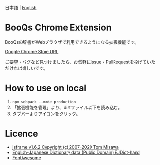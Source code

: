 日本語 | [English](./README-en.md)

# BooQs Chrome Extension

BooQsの辞書がWebブラウザで利用できるようになる拡張機能です。

[Google Chrome Store URL](https://chrome.google.com/webstore/detail/booqs-dictionary/khgjdchimekphdebkmcknjkphkbpbpkj?hl=ja) 

ご要望・バグなど見つけましたら、お気軽にIssue・PullRequestを投げていただければ嬉しいです。

# How to use on local

1.  `npx webpack --mode production`
2. 「拡張機能を管理」より、distファイル以下を読み込む。
3. タブバーよりアイコンをクリック。



# Licence
- [jsframe v1.6.2 Copyright (c) 2007-2020 Tom Misawa](https://github.com/riversun/JSFrame.js/)
- [English-Japanese Dictionary data (Public Domain) EJDict-hand](https://github.com/kujirahand/EJDict)
- [FontAwesome](https://github.com/FortAwesome/Font-Awesome)
